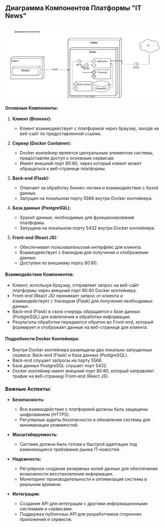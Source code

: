 ## Диаграмма Компонентов Платформы "IT News"

![Диаграмма компонентов](componentsDiagram.svg)
---

#### Основные Компоненты:

1. **Клиент (Browser):**
   - Клиент взаимодействует с платформой через браузер, заходя на веб-сайт по предоставленной ссылке.

2. **Сервер (Docker Container):**
   - Docker контейнер является центральным элементом системы, предоставляя доступ к основным сервисам.
   - Имеет внешний порт 80:80, через который клиент может обращаться к веб-странице платформы.

3. **Back-end (Flask):**
   - Отвечает за обработку бизнес-логики и взаимодействие с базой данных.
   - Запущен на локальном порту 5566 внутри Docker контейнера.

4. **База данных (PostgreSQL):**
   - Хранит данные, необходимые для функционирования платформы.
   - Запущена на локальном порту 5432 внутри Docker контейнера.

5. **Front-end (React JS):**
   - Обеспечивает пользовательский интерфейс для клиента.
   - Взаимодействует с бэкэндом для получения и отображения данных.
   - Доступен по внешнему порту 80:80.

#### Взаимодействие Компонентов:

- Клиент, используя браузер, отправляет запрос на веб-сайт платформы через внешний порт 80:80 Docker контейнера.
- Front-end (React JS) принимает запрос от клиента и взаимодействует с бэкэндом (Flask) для получения необходимых данных.
- Back-end (Flask) в свою очередь обращается к базе данных (PostgreSQL) для извлечения и обработки информации.
- Результаты обработки передаются обратно во Front-end, который формирует и отображает данные на веб-странице для клиента.

#### Подробности Docker Контейнера:

- Внутри Docker контейнера размещены два локально запущенных сервиса: Back-end (Flask) и база данных (PostgreSQL).
- Back-end слушает запросы на порту 5566.
- База данных PostgreSQL слушает порт 5432.
- Docker контейнер имеет внешний порт 80:80, который направляет трафик на веб-страницу Front-end (React JS).

### Важные Аспекты:

- **Безопасность:**
  - Все взаимодействия с платформой должны быть защищены шифрованием (HTTPS).
  - Регулярные аудиты безопасности и обновления системы для минимизации уязвимостей.

- **Масштабируемость:**
  - Система должна быть готова к быстрой адаптации под изменяющиеся требования рынка IT-новостей.

- **Надежность:**
  - Регулярное создание резервных копий данных для обеспечения возможности восстановления информации.
  - Мониторинг производительности и оптимизация системы в реальном времени.

- **Интеграция:**
  - Создание API для интеграции с другими информационными системами и сервисами.
  - Поддержка публичных API для разработчиков сторонних приложений и сервисов.